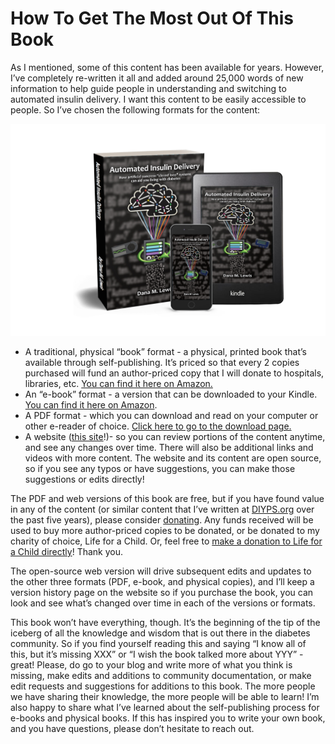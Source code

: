 # How To Get The Most Out Of This Book

As I mentioned, some of this content has been available for years. However, I’ve completely re-written it all and added around 25,000 words of new information to help guide people in understanding and switching to automated insulin delivery. I want this content to be easily accessible to people. So I’ve chosen the following formats for the content:

![The content is available on this site \(free\) or as PDF download \(free\), as well as on Amazon where you can order a physical copy, and as an e-book for Kindle.](.gitbook/assets/automated_insulin_delivery_by_danamlewis_example_covers_rendering%20%281%29.jpg)

* A traditional, physical “book” format - a physical, printed book that’s available through self-publishing. It’s priced so that every 2 copies purchased will fund an author-priced copy that I will donate to hospitals, libraries, etc. [You can find it here on Amazon.](http://bit.ly/PrintAPSBook)
* An “e-book” format - a version that can be downloaded to your Kindle. [You can find it here on Amazon](https://amzn.to/2DGzUwC).
* A PDF format - which you can download and read on your computer or other e-reader of choice. [Click here to go to the download page. ](download.md)
* A website \([this site](./)!\)- so you can review portions of the content anytime, and see any changes over time. There will also be additional links and videos with more content. The website and its content are open source, so if you see any typos or have suggestions, you can make those suggestions or edits directly!

The PDF and web versions of this book are free, but if you have found value in any of the content \(or similar content that I’ve written at [DIYPS.org](http://DIYPS.org) over the past five years\), please consider [donating](donate.md). Any funds received will be used to buy more author-priced copies to be donated, or be donated to my charity of choice, Life for a Child. Or, feel free to [make a donation to Life for a Child directly](https://lfacinternational.org/donate/)! Thank you.

The open-source web version will drive subsequent edits and updates to the other three formats \(PDF, e-book, and physical copies\), and I’ll keep a version history page on the website so if you purchase the book, you can look and see what’s changed over time in each of the versions or formats.

This book won’t have everything, though. It’s the beginning of the tip of the iceberg of all the knowledge and wisdom that is out there in the diabetes community. So if you find yourself reading this and saying “I know all of this, but it’s missing XXX” or “I wish the book talked more about YYY” - great! Please, do go to your blog and write more of what you think is missing, make edits and additions to community documentation, or make edit requests and suggestions for additions to this book. The more people we have sharing their knowledge, the more people will be able to learn! I’m also happy to share what I’ve learned about the self-publishing process for e-books and physical books. If this has inspired you to write your own book, and you have questions, please don’t hesitate to reach out.

